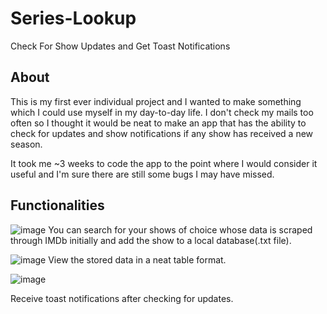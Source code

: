 <h1>Series-Lookup </h1>

Check For Show Updates and Get Toast Notifications

<h2>About </h2>

This is my first ever individual project and I wanted to make something which I could use myself in my day-to-day life. I don't check my mails too often so I thought it would be neat to make an app that has the ability to check for updates and show notifications if any show has received a new season.

It took me ~3 weeks to code the app to the point where I would consider it useful and I'm sure there are still some bugs I may have missed. 

<h2>Functionalities</h2>

![image](https://user-images.githubusercontent.com/83733638/126065913-49145d97-fea4-4dd9-9b71-7e2e400dcb43.png)
You can search for your shows of choice whose data is scraped through IMDb initially and add the show to a local database(.txt file).

![image](https://user-images.githubusercontent.com/83733638/126065922-9f7ebfef-2065-42a2-99dc-f08f0c4c76f3.png)
 View the stored data in a neat table format.
 
![image](https://user-images.githubusercontent.com/83733638/126066049-a5c21021-6d0e-4657-9ce9-f86e17398d29.png)

Receive toast notifications after checking for updates. 